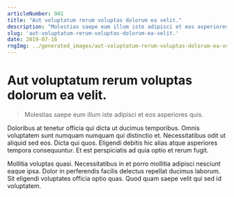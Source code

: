 ```yaml
---
articleNumber: 941
title: "Aut voluptatum rerum voluptas dolorum ea velit."
description: "Molestias saepe eum illum iste adipisci et eos asperiores quis."
slug: 'aut-voluptatum-rerum-voluptas-dolorum-ea-velit.'
date: 2019-07-16
rngImg: ../generated_images/aut-voluptatum-rerum-voluptas-dolorum-ea-velit..jpg
---
```


# Aut voluptatum rerum voluptas dolorum ea velit.

> Molestias saepe eum illum iste adipisci et eos asperiores quis.

Doloribus at tenetur officia qui dicta ut ducimus temporibus. Omnis voluptatem sunt numquam numquam qui distinctio et. Necessitatibus odit ut aliquid sed eos. Dicta qui quos. Eligendi debitis hic alias atque asperiores tempora consequuntur. Et est perspiciatis ad quia optio et rerum fugit.
 Mollitia voluptas quasi. Necessitatibus in et porro mollitia adipisci nesciunt eaque ipsa. Dolor in perferendis facilis delectus repellat ducimus laborum. Sit eligendi voluptates officia optio quas. Quod quam saepe velit qui sed id voluptatem.
